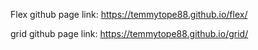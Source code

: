 Flex github page link: https://temmytope88.github.io/flex/

grid github page link: https://temmytope88.github.io/grid/